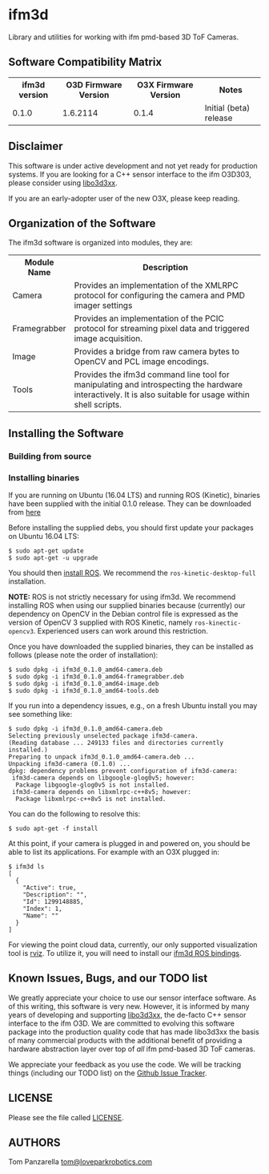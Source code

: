 
ifm3d
=====
Library and utilities for working with ifm pmd-based 3D ToF Cameras.


Software Compatibility Matrix
-----------------------------
<table>
  <tr>
    <th>ifm3d version</th>
    <th>O3D Firmware Version</th>
    <th>O3X Firmware Version</th>
    <th>Notes</th>
  </tr>
  <tr>
    <td>0.1.0</td>
    <td>1.6.2114</td>
    <td>0.1.4</td>
    <td>Initial (beta) release</td>
  </tr>
</table>

Disclaimer
----------
This software is under active development and not yet ready for production
systems. If you are looking for a C++ sensor interface to the ifm O3D303,
please consider using [libo3d3xx](https://github.com/lovepark/libo3d3xx).

If you are an early-adopter user of the new O3X, please keep reading.


Organization of the Software
----------------------------
The ifm3d software is organized into modules, they are:

<table>
  <tr>
    <th>Module Name</th>
    <th>Description</th>
  </tr>
  <tr>
    <td>Camera</td>
    <td>Provides an implementation of the XMLRPC protocol for configuring the
  camera and PMD imager settings</td>
  </tr>
  <tr>
    <td>Framegrabber</td>
    <td>Provides an implementation of the PCIC protocol for streaming pixel
  data and triggered image acquisition.</td>
  </tr>
  <tr>
    <td>Image</td>
    <td>Provides a bridge from raw camera bytes to OpenCV and PCL image
  encodings.</td>
  </tr>
  <tr>
    <td>Tools</td>
    <td>Provides the ifm3d command line tool for manipulating and introspecting
  the hardware interactively. It is also suitable for usage within shell scripts.</td>
  </tr>
</table>


Installing the Software
-----------------------

### Building from source

### Installing binaries

If you are running on Ubuntu (16.04 LTS) and running ROS (Kinetic), binaries
have been supplied with the initial 0.1.0 release. They can be downloaded from
[here](https://github.com/lovepark/ifm3d/releases/tag/v0.1.0)

Before installing the supplied debs, you should first update your packages on
Ubuntu 16.04 LTS:

    $ sudo apt-get update
    $ sudo apt-get -u upgrade

You should then
[install ROS](http://wiki.ros.org/kinetic/Installation/Ubuntu). We recommend
the `ros-kinetic-desktop-full` installation.

**NOTE:** ROS is not strictly necessary for using ifm3d. We recommend
  installing ROS when using our supplied binaries because (currently) our
  dependency on OpenCV in the Debian control file is expressed as the version
  of OpenCV 3 supplied with ROS Kinetic, namely
  `ros-kinectic-opencv3`. Experienced users can work around this restriction.

Once you have downloaded the supplied binaries, they can be installed as
follows (please note the order of installation):

    $ sudo dpkg -i ifm3d_0.1.0_amd64-camera.deb
    $ sudo dpkg -i ifm3d_0.1.0_amd64-framegrabber.deb
    $ sudo dpkg -i ifm3d_0.1.0_amd64-image.deb
    $ sudo dpkg -i ifm3d_0.1.0_amd64-tools.deb

If you run into a dependency issues, e.g., on a fresh Ubuntu install you may
see something like:

```
$ sudo dpkg -i ifm3d_0.1.0_amd64-camera.deb
Selecting previously unselected package ifm3d-camera.
(Reading database ... 249133 files and directories currently installed.)
Preparing to unpack ifm3d_0.1.0_amd64-camera.deb ...
Unpacking ifm3d-camera (0.1.0) ...
dpkg: dependency problems prevent configuration of ifm3d-camera:
 ifm3d-camera depends on libgoogle-glog0v5; however:
  Package libgoogle-glog0v5 is not installed.
 ifm3d-camera depends on libxmlrpc-c++8v5; however:
  Package libxmlrpc-c++8v5 is not installed.
```

You can do the following to resolve this:

    $ sudo apt-get -f install

At this point, if your camera is plugged in and powered on, you should be able
to list its applications. For example with an O3X plugged in:

```
$ ifm3d ls
[
  {
    "Active": true,
    "Description": "",
    "Id": 1299148885,
    "Index": 1,
    "Name": ""
  }
]
```

For viewing the point cloud data, currently, our only supported visualization
tool is [rviz](http://wiki.ros.org/rviz). To utilize it, you will need to
install our [ifm3d ROS bindings](https://github.com/lovepark/ifm3d-ros).


Known Issues, Bugs, and our TODO list
-------------------------------------

We greatly appreciate your choice to use our sensor interface software. As of
this writing, this software is very new. However, it is informed by many years
of developing and supporting
[libo3d3xx](https://github.com/lovepark/libo3d3xx), the de-facto C++ sensor
interface to the ifm O3D. We are committed to evolving this software package
into the production quality code that has made libo3d3xx the basis of many
commercial products with the additional benefit of providing a hardware
abstraction layer over top of *all* ifm pmd-based 3D ToF cameras.

We appreciate your feedback as you use the code. We will be tracking things
(including our TODO list) on the
[Github Issue Tracker](https://github.com/lovepark/ifm3d/issues).

LICENSE
-------

Please see the file called [LICENSE](LICENSE).

AUTHORS
-------

Tom Panzarella <tom@loveparkrobotics.com>
